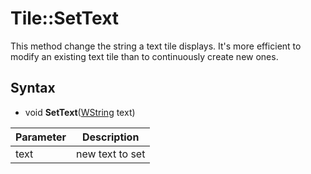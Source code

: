 # Tile::SetText

This method change the string a text tile displays. It's more efficient to modify an existing text tile than to continuously create new ones.

## Syntax

- void **SetText**([WString](WString.md) text)

| Parameter | Description |
|---|---|
| text | new text to set |
